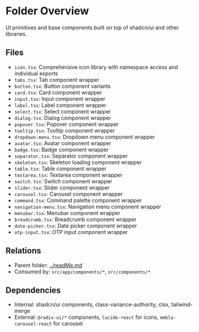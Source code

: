 # Folder Overview

UI primitives and base components built on top of shadcn/ui and other libraries.

## Files

- `icon.tsx`: Comprehensive icon library with namespace access and individual exports
- `tabs.tsx`: Tab component wrapper
- `button.tsx`: Button component variants
- `card.tsx`: Card component wrapper
- `input.tsx`: Input component wrapper
- `label.tsx`: Label component wrapper
- `select.tsx`: Select component wrapper
- `dialog.tsx`: Dialog component wrapper
- `popover.tsx`: Popover component wrapper
- `tooltip.tsx`: Tooltip component wrapper
- `dropdown-menu.tsx`: Dropdown menu component wrapper
- `avatar.tsx`: Avatar component wrapper
- `badge.tsx`: Badge component wrapper
- `separator.tsx`: Separator component wrapper
- `skeleton.tsx`: Skeleton loading component wrapper
- `table.tsx`: Table component wrapper
- `textarea.tsx`: Textarea component wrapper
- `switch.tsx`: Switch component wrapper
- `slider.tsx`: Slider component wrapper
- `carousel.tsx`: Carousel component wrapper
- `command.tsx`: Command palette component wrapper
- `navigation-menu.tsx`: Navigation menu component wrapper
- `menubar.tsx`: Menubar component wrapper
- `breadcrumb.tsx`: Breadcrumb component wrapper
- `date-picker.tsx`: Date picker component wrapper
- `otp-input.tsx`: OTP input component wrapper

## Relations

- Parent folder: [../readMe.md](../readMe.md)
- Consumed by: `src/app/components/*`, `src/components/*`

## Dependencies

- Internal: shadcn/ui components, class-variance-authority, clsx, tailwind-merge
- External: `@radix-ui/*` components, `lucide-react` for icons, `embla-carousel-react` for carousel

